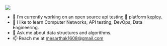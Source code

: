                    
![](https://komarev.com/ghpvc/?username=Sarthak160&color=green)

- 🔭 I’m currently working on an open source api testing 🧪 platform [keploy](https://github.com/keploy/keploy).
- 🌱 I like to learn Computer Networks, API testing, DevOps, Data Engineering.  
- 💬 Ask me about data structures and algorithms.
- 📫 Reach me at mesarthak1608@gmail.com 



<p>&nbsp;


